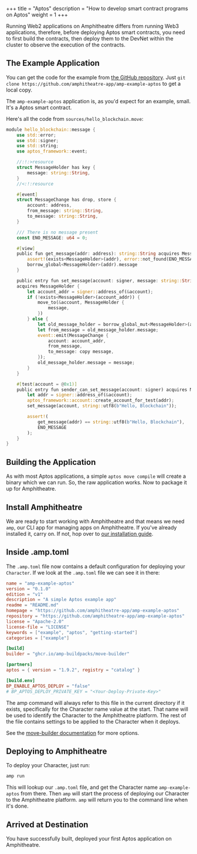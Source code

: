 +++
title = "Aptos"
description = "How to develop smart contract programs on Aptos"
weight = 1
+++

Running Web2 applications on Amphitheatre differs from running Web3 applications, therefore, before deploying Aptos smart contracts, you need to first build the contracts, then deploy them to the DevNet within the cluster to observe the execution of the contracts.

## The Example Application

You can get the code for the example from [the GitHub
repository](https://github.com/amphitheatre-app/amp-example-aptos). Just `git clone
https://github.com/amphitheatre-app/amp-example-aptos` to get a local copy.

The `amp-example-aptos` application is, as you'd expect for an example, small. It's a Aptos
smart contract. 

Here's all the code from `sources/hello_blockchain.move`:

```rust
module hello_blockchain::message {
    use std::error;
    use std::signer;
    use std::string;
    use aptos_framework::event;

    //:!:>resource
    struct MessageHolder has key {
        message: string::String,
    }
    //<:!:resource

    #[event]
    struct MessageChange has drop, store {
        account: address,
        from_message: string::String,
        to_message: string::String,
    }

    /// There is no message present
    const ENO_MESSAGE: u64 = 0;

    #[view]
    public fun get_message(addr: address): string::String acquires MessageHolder {
        assert!(exists<MessageHolder>(addr), error::not_found(ENO_MESSAGE));
        borrow_global<MessageHolder>(addr).message
    }

    public entry fun set_message(account: signer, message: string::String)
    acquires MessageHolder {
        let account_addr = signer::address_of(&account);
        if (!exists<MessageHolder>(account_addr)) {
            move_to(&account, MessageHolder {
                message,
            })
        } else {
            let old_message_holder = borrow_global_mut<MessageHolder>(account_addr);
            let from_message = old_message_holder.message;
            event::emit(MessageChange {
                account: account_addr,
                from_message,
                to_message: copy message,
            });
            old_message_holder.message = message;
        }
    }

    #[test(account = @0x1)]
    public entry fun sender_can_set_message(account: signer) acquires MessageHolder {
        let addr = signer::address_of(&account);
        aptos_framework::account::create_account_for_test(addr);
        set_message(account, string::utf8(b"Hello, Blockchain"));

        assert!(
            get_message(addr) == string::utf8(b"Hello, Blockchain"),
            ENO_MESSAGE
        );
    }
}
```

## Building the Application

As with most Aptos applications, a simple `aptos move compile` will create a binary
which we can run. So, the raw application works. Now to package
it up for Amphitheatre.

## Install Amphitheatre

We are ready to start working with Amphitheatre and that means we need `amp`, our CLI
app for managing apps on Amphitheatre. If you've already installed it, carry on. If not,
hop over to [our installation guide](@/installation/_index.md).

## Inside .amp.toml

The `.amp.toml` file now contains a default configuration for deploying your
`Character`. If we look at the `.amp.toml` file we can see it in there:

```toml
name = "amp-example-aptos"
version = "0.1.0"
edition = "v1"
description = "A simple Aptos example app"
readme = "README.md"
homepage = "https://github.com/amphitheatre-app/amp-example-aptos"
repository = "https://github.com/amphitheatre-app/amp-example-aptos"
license = "Apache-2.0"
license-file = "LICENSE"
keywords = ["example", "aptos", "getting-started"]
categories = ["example"]

[build]
builder = "ghcr.io/amp-buildpacks/move-builder"

[partners]
aptos = { version = "1.9.2", registry = "catalog" }

[build.env]
BP_ENABLE_APTOS_DEPLOY = "false"
# BP_APTOS_DEPLOY_PRIVATE_KEY = "<Your-Deploy-Private-Key>"
```

The amp command will always refer to this file in the current directory if it
exists, specifically for the Character name value at the start. That name will
be used to identify the Character to the Amphitheatre platform. The rest of the
file contains settings to be applied to the Character when it deploys.

See the [move-builder
documentation](https://github.com/amp-buildpacks/move-builder)
for more options.

## Deploying to Amphitheatre

To deploy your Character, just run:

```sh
amp run
```

This will lookup our `.amp.toml` file, and get the Character name `amp-example-aptos`
from there. Then `amp` will start the process of deploying our Character to the
Amphitheatre platform. `amp` will return you to the command line when it's done.

## Arrived at Destination

You have successfully built, deployed your first Aptos application on Amphitheatre.
